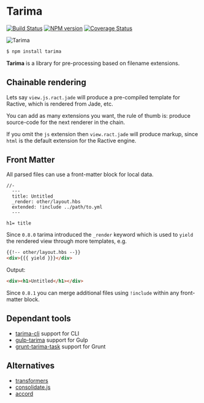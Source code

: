 # Tarima

[![Build Status](https://travis-ci.org/gextech/tarima.png?branch=next)](https://travis-ci.org/gextech/tarima)
[![NPM version](https://badge.fury.io/js/tarima.png)](http://badge.fury.io/js/tarima)
[![Coverage Status](https://codecov.io/github/gextech/tarima/coverage.svg?branch=next)](https://codecov.io/github/gextech/tarima?branch=next)

![Tarima](https://dl.dropboxusercontent.com/u/2726997/img/tarima_small.png)

```bash
$ npm install tarima
```

**Tarima** is a library for pre-processing based on filename extensions.

## Chainable rendering

Lets say `view.js.ract.jade` will produce a pre-compiled template for Ractive, which is rendered from Jade, etc.

You can add as many extensions you want, the rule of thumb is: produce source-code for the next renderer in the chain.

If you omit the `js` extension then `view.ract.jade` will produce markup, since `html` is the default extension for the Ractive engine.

## Front Matter

All parsed files can use a front-matter block for local data.

```jade
//-
  ---
  title: Untitled
  _render: other/layout.hbs
  extended: !include ../path/to.yml
  ---

h1= title
```

Since `0.8.0` tarima introduced the `_render` keyword which is used to `yield` the rendered view through more templates, e.g.

```html
{{!-- other/layout.hbs --}}
<div>{{{ yield }}}</div>
```

Output:

```html
<div><h1>Untitled</h1></div>
```

Since `0.8.1` you can merge additional files using `!include` within any front-matter block.

## Dependant tools

- [tarima-cli](https://github.com/gextech/tarima-cli) support for CLI
- [gulp-tarima](https://github.com/gextech/gulp-tarima) support for Gulp
- [grunt-tarima-task](https://github.com/gextech/grunt-tarima-task) support for Grunt

## Alternatives

- [transformers](https://github.com/ForbesLindesay/transformers)
- [consolidate.js](https://github.com/tj/consolidate.js)
- [accord](https://github.com/jenius/accord)
